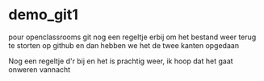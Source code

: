 # demo_git1
pour openclassrooms git
nog een regeltje erbij om het bestand weer terug te storten op github en dan hebben we het de twee kanten opgedaan

Nog een regeltje d'r bij en het is prachtig weer, ik hoop dat het gaat onweren vannacht
